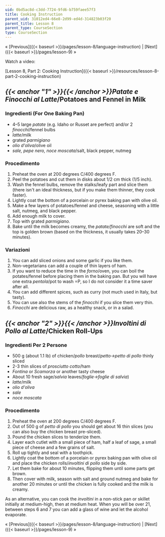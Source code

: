 ```yaml
---
uid: 0bd5ac8d-c3dd-7724-9fd6-b759faee57f3
title: Cooking Instruction
parent_uid: 31012ed4-66e8-2d99-ed4d-314823b03f20
parent_title: Lesson 8
parent_type: CourseSection
type: CourseSection
---
```


« [Previous]({{< baseurl >}}/pages/lesson-8/language-instruction) | [Next]({{< baseurl >}}/pages/lesson-9) »

Watch a video:

[Lesson 8, Part 2: Cooking Instruction]({{< baseurl >}}/resources/lesson-8-part-2-cooking-instruction)

_{{< anchor "1" >}}{{< /anchor >}}Patate e Finocchi al Latte_/Potatoes and Fennel in Milk
-----------------------------------------------------------------------------------------

### Ingredienti (For One Baking Pan)

*   4–5 large _patate_ (e.g. Idaho or Russet are perfect) and/or 2 _finocchi_/fennel bulbs
*   _latte_/milk
*   grated _parmigiano_
*   _olio d'oliva_/olive oil
*   _sale, pepe nero, noce moscata_/salt, black pepper, nutmeg

### Procedimento

1.  Preheat the oven at 200 degrees C/400 degrees F.
2.  Peel the potatoes and cut them in disks about 1/2 cm thick (1/5 inch).
3.  Wash the fennel bulbs, remove the stalks/leafy part and slice them (there isn't an ideal thickness, but if you make them thinner, they cook faster).
4.  Lightly coat the bottom of a porcelain or pyrex baking pan with olive oil.
5.  Make a few layers of potatoes/fennel and cheese, seasoning with a little salt, nutmeg, and black pepper.
6.  Add enough milk to cover.
7.  Top with grated _parmigiano._
8.  Bake until the milk becomes creamy, the _patate/finocchi_ are soft and the top is golden brown (based on the thickness, it usually takes 20–30 minutes).

### Variazioni

1.  You can add sliced onions and some garlic if you like them.
2.  Non-vegetarians can add a couple of thin layers of ham.
3.  If you want to reduce the time in the _forno_/oven, you can boil the potates/fennel before placing them in the baking pan. But you will have one extra _pentola_/pot to wash =P, so I do not consider it a time saver after all.
4.  You can add different spices, such as curry (not much used in Italy, but tasty).
5.  You can use also the stems of the _finocchi_ if you slice them very thin.
6.  _Finocchi_ are delicious raw, as a healthy snack, or in a salad.

_{{< anchor "2" >}}{{< /anchor >}}Involtini di Pollo al Latte_/Chicken Roll-Ups
-------------------------------------------------------------------------------

### Ingredienti Per 2 Persone

*   500 g (about 1.1 lb) of chicken/_pollo_ breast/_petto→petto di pollo_ thinly sliced
*   2-3 thin slices of _prosciutto cotto_/ham
*   _Fontina_ or _Scamorza_ or another tasty cheese
*   About 10 fresh sage/_salvia_ leaves/_foglie→foglie di salvia_)
*   _latte_/milk
*   _olio d'oliva_
*   _sale_
*   _noce moscata_

### Procedimento

1.  Preheat the oven at 200 degrees C/400 degrees F.
2.  Out of 500 g of _petto di pollo_ you should get about 16 thin slices (you can also buy the chicken breast pre-sliced).
3.  Pound the chicken slices to tenderize them.
4.  Layer each cutlet with a small piece of ham, half a leaf of sage, a small piece of cheese and a few grains of salt.
5.  Roll up tightly and seal with a toothpick.
6.  Lightly coat the bottom of a porcelain or pyrex baking pan with olive oil and place the chicken rolls/_involtini di pollo_ side by side.
7.  Let them bake for about 10 minutes, flipping them until some parts get brown.
8.  Then cover with milk, season with salt and ground nutmeg and bake for another 20 minutes or until the chicken is fully cooked and the milk is creamy.

As an alternative, you can cook the _involtini_ in a non-stick pan or skillet initially at medium-high, then at medium heat. When you will be over 21, between steps 6 and 7 you can add a glass of wine and let the alcohol evaporate.

« [Previous]({{< baseurl >}}/pages/lesson-8/language-instruction) | [Next]({{< baseurl >}}/pages/lesson-9) »